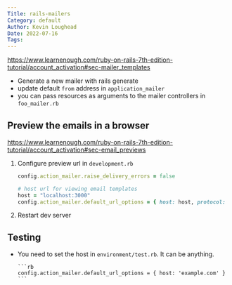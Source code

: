 ```yaml
---
Title: rails-mailers
Category: default
Author: Kevin Loughead
Date: 2022-07-16
Tags:
---
```


https://www.learnenough.com/ruby-on-rails-7th-edition-tutorial/account_activation#sec-mailer_templates

- Generate a new mailer with rails generate
- update default `from` address in `application_mailer`
- you can pass resources as arguments to the mailer controllers in `foo_mailer.rb`

## Preview the emails in a browser

https://www.learnenough.com/ruby-on-rails-7th-edition-tutorial/account_activation#sec-email_previews

1. Configure preview url in `development.rb`

   ```rb
   config.action_mailer.raise_delivery_errors = false

   # host url for viewing email templates
   host = "localhost:3000"
   config.action_mailer.default_url_options = { host: host, protocol: 'http' }
   ```

2. Restart dev server

## Testing

- You need to set the host in `environment/test.rb`. It can be anything.

      ```rb
      config.action_mailer.default_url_options = { host: 'example.com' }
      ```

